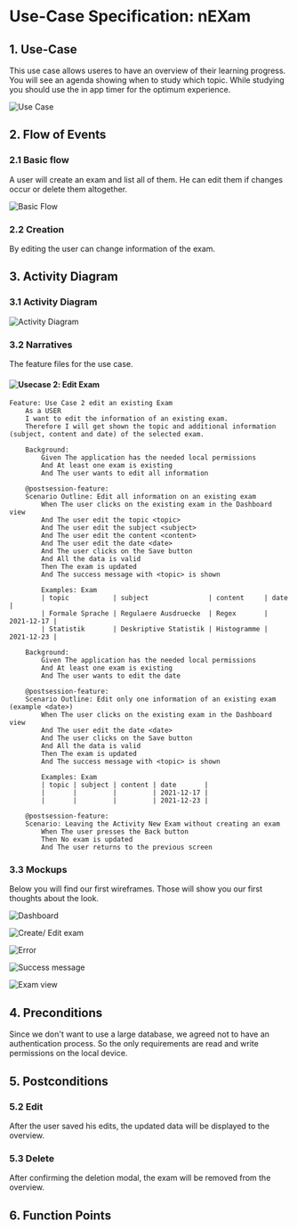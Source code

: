# Use-Case Specification: nEXam

## 1. Use-Case
This use case allows useres to have an overview of their learning progress.
You will see an agenda showing when to study which topic.
While studying you should use the in app timer for the optimum experience.

![Use Case](https://github.com/Calco2001/nEXam/blob/main/docs/diagrams/use%20case%20diagram.jpg)

## 2. Flow of Events
### 2.1 Basic flow
A user will create an exam and list all of them. He can edit them if changes occur or delete them altogether.

![Basic Flow](https://github.com/Calco2001/nEXam/blob/main/docs/diagrams/basic%20flow.jpg)

### 2.2 Creation
By editing the user can change information of the exam.

## 3. Activity Diagram
### 3.1 Activity Diagram
![Activity Diagram](https://github.com/Calco2001/nEXam/blob/main/docs/diagrams/activity_diagram_1.jpg)

### 3.2 Narratives
The feature files for the use case.
#### ![Usecase 2](https://github.com/Calco2001/nEXam/blob/main/src/main/nexam/maven/test/UC2.feature): Edit Exam
```Gherkin
Feature: Use Case 2 edit an existing Exam
    As a USER 
    I want to edit the information of an existing exam.
    Therefore I will get shown the topic and additional information (subject, content and date) of the selected exam.

    Background:
        Given The application has the needed local permissions
        And At least one exam is existing
        And The user wants to edit all information

    @postsession-feature:
    Scenario Outline: Edit all information on an existing exam
        When The user clicks on the existing exam in the Dashboard view
        And The user edit the topic <topic>
        And The user edit the subject <subject>
        And The user edit the content <content>
        And The user edit the date <date>
        And The user clicks on the Save button
        And All the data is valid
        Then The exam is updated 
        And The success message with <topic> is shown

        Examples: Exam
        | topic           | subject               | content     | date       |
        | Formale Sprache | Regulaere Ausdruecke  | Regex       | 2021-12-17 |
        | Statistik       | Deskriptive Statistik | Histogramme | 2021-12-23 |

    Background:
        Given The application has the needed local permissions
        And At least one exam is existing
        And The user wants to edit the date

    @postsession-feature:
    Scenario Outline: Edit only one information of an existing exam (example <date>)
        When The user clicks on the existing exam in the Dashboard view
        And The user edit the date <date>
        And The user clicks on the Save button
        And All the data is valid
        Then The exam is updated 
        And The success message with <topic> is shown

        Examples: Exam
        | topic | subject | content | date       |
        |       |         |         | 2021-12-17 |
        |       |         |         | 2021-12-23 |

    @postsession-feature:
    Scenario: Leaving the Activity New Exam without creating an exam
        When The user presses the Back button 
        Then No exam is updated
        And The user returns to the previous screen
```

### 3.3 Mockups

Below you will find our first wireframes. Those will show you our first thoughts about the look.

![Dashboard](https://github.com/Calco2001/nEXam/blob/main/docs/wireframes/dashboard.PNG)

![Create/ Edit exam](https://github.com/Calco2001/nEXam/blob/main/docs/wireframes/create%20edit%20exam.PNG)

![Error](https://github.com/Calco2001/nEXam/blob/main/docs/wireframes/error.PNG)

![Success message](https://github.com/Calco2001/nEXam/blob/main/docs/wireframes/success%20message.PNG)

![Exam view](https://github.com/Calco2001/nEXam/blob/main/docs/wireframes/exam%20view.PNG)

## 4. Preconditions

Since we don't want to use a large database, we agreed not to have an authentication process. So the only requirements are read and write permissions on the local device.

## 5. Postconditions

### 5.2 Edit
After the user saved his edits, the updated data will be displayed to the overview.

### 5.3 Delete
After confirming the deletion modal, the exam will be removed from the overview.

## 6. Function Points
[//]: <Domain Characteristic Table>

[//]: <Complexity Adjustment Table>